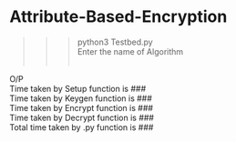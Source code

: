 # Attribute-Based-Encryption

>>>python3 Testbed.py<br />
Enter the name of Algorithm<br />
<name><br />

O/P<br />
Time taken by Setup function is  ###<br />
Time taken by Keygen function is  ###<br />
Time taken by Encrypt function is  ###<br />
Time taken by Decrypt function is  ###<br />
Total time taken by <name>.py function is  ###

